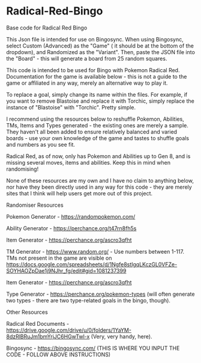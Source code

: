 # Radical-Red-Bingo
Base code for Radical Red Bingo

This Json file is intended for use on Bingosync. When using Bingosync, select Custom (Advanced) as the "Game" ( it should be at the bottom of the dropdown), and Randomized as the "Variant". Then, paste the JSON file into the "Board" - this will generate a board from 25 random squares.

This code is intended to be used for Bingo with Pokemon Radical Red. Documentation for the game is available below - this is not a guide to the game or affiliated in any way, merely an alternative way to play it.

To replace a goal, simply change its name within the files. For example, if you want to remove Blastoise and replace it with Torchic, simply replace the instance of "Blastoise" with "Torchic". Pretty simple.

I recommend using the resources below to reshuffle Pokemon, Abilities, TMs, Items and Types generated - the existing ones are merely a sample. They haven't all been added to ensure relatively balanced and varied boards - use your own knowledge of the game and tastes to shuffle goals and numbers as you see fit.

Radical Red, as of now, only has Pokemon and Abilities up to Gen 8, and is missing several moves, items and abilities. Keep this in mind when randomising!

None of these resources are my own and I have no claim to anything below, nor have they been directly used in any way for this code - they are merely sites that I think will help users get more out of this project.

Randomiser Resources

Pokemon Generator - https://randompokemon.com/

Ability Generator - https://perchance.org/t47rn8fh5s

Item Generator - https://perchance.org/ascro3qfht

TM Generator - https://www.random.org/ - Use numbers between 1-117. TMs not present in the game are visible on https://docs.google.com/spreadsheets/d/1Ngfe8stIgqLKczGL0VFZe-SOYHAOZpDae1j9NJhr_fg/edit#gid=1081237399

Item Generator - https://perchance.org/ascro3qfht

Type Generator - https://perchance.org/pokemon-types (will often generate two types - there are two type-related goals in the bingo, though).

Other Resources

Radical Red Documents - https://drive.google.com/drive/u/0/folders/1YaYM-8dzRlBRuJm1bmYrjJC6HGwTwl-x (Very, very handy, here).

Bingosync - https://bingosync.com/ (THIS IS WHERE YOU INPUT THE CODE - FOLLOW ABOVE INSTRUCTIONS)
